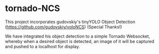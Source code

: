 ﻿# tornado-NCS
This project incorporates gudovskiy's tinyYOLO Object Detection (https://github.com/gudovskiy/yoloNCS) (Special Thanks!)

We have integrated his object detection to a simple Tornado Websocket, whereby when a desired object is detected, an image of it will be captured and pushed to a localhost for display.

